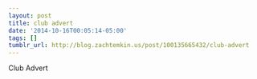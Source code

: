 ```yaml
---
layout: post
title: club advert
date: '2014-10-16T00:05:14-05:00'
tags: []
tumblr_url: http://blog.zachtemkin.us/post/100135665432/club-advert
---
```

Club Advert
